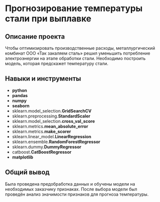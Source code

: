# Прогнозирование температуры стали при выплавке
## Описание проекта
Чтобы оптимизировать производственные расходы, металлургический комбинат ООО «Так закаляем сталь» решил уменьшить потребление электроэнергии на этапе обработки стали. Необходимо построить модель, которая предскажет температуру стали.
## Навыки и инструменты

- **python**
- **pandas**
- **numpy**
- **seaborn**
- sklearn.model_selection.**GridSearchCV**
- sklearn.preprocessing.**StandardScaler**
- sklearn.model_selection.**cross_val_score**
- sklearn.metrics.**mean_absolute_error**
- sklearn.metrics.**make_scorer**
- sklearn.linear_model.**LinearRegression**
- sklearn.ensemble.**RandomForestRegressor**
- sklearn.dummy.**DummyRegressor**
- catboost.**CatBoostRegressor**
- **matplotlib**

## Общий вывод
Была проведена предобработка данных и обучены модели на необходимых заказчику признаках. После выбора модели был проведён анализ значимости признаков для прогноза температуры.
